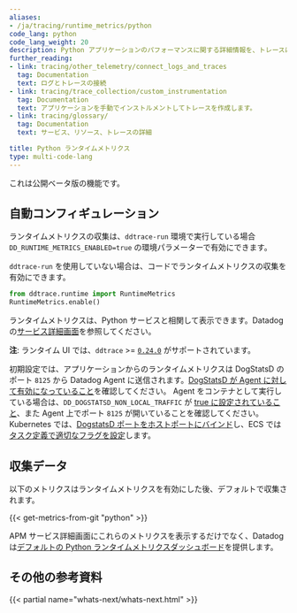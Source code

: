```yaml
---
aliases:
- /ja/tracing/runtime_metrics/python
code_lang: python
code_lang_weight: 20
description: Python アプリケーションのパフォーマンスに関する詳細情報を、トレースに紐づくランタイムメトリクスと共に取得します。
further_reading:
- link: tracing/other_telemetry/connect_logs_and_traces
  tag: Documentation
  text: ログとトレースの接続
- link: tracing/trace_collection/custom_instrumentation
  tag: Documentation
  text: アプリケーションを手動でインストルメントしてトレースを作成します。
- link: tracing/glossary/
  tag: Documentation
  text: サービス、リソース、トレースの詳細

title: Python ランタイムメトリクス
type: multi-code-lang
---
```


<div class="alert alert-warning">
これは公開ベータ版の機能です。
</div>

## 自動コンフィギュレーション

ランタイムメトリクスの収集は、`ddtrace-run` 環境で実行している場合 `DD_RUNTIME_METRICS_ENABLED=true` の環境パラメーターで有効にできます。

`ddtrace-run` を使用していない場合は、コードでランタイムメトリクスの収集を有効にできます。

```python
from ddtrace.runtime import RuntimeMetrics
RuntimeMetrics.enable()
```

ランタイムメトリクスは、Python サービスと相関して表示できます。Datadog の[サービス詳細画面][1]を参照してください。

**注**: ランタイム UI では、`ddtrace` >= [`0.24.0`][2] がサポートされています。

初期設定では、アプリケーションからのランタイムメトリクスは DogStatsD のポート `8125` から Datadog Agent に送信されます。[DogStatsD が Agent に対して有効になっていること][3]を確認してください。
Agent をコンテナとして実行している場合は、`DD_DOGSTATSD_NON_LOCAL_TRAFFIC` が [true に設定されていること][4]、また Agent 上でポート `8125` が開いていることを確認してください。
Kubernetes では、[DogstatsD ポートをホストポートにバインド][5]し、ECS では[タスク定義で適切なフラグを設定][6]します。

## 収集データ

以下のメトリクスはランタイムメトリクスを有効にした後、デフォルトで収集されます。

{{< get-metrics-from-git "python" >}}

APM サービス詳細画面にこれらのメトリクスを表示するだけでなく、Datadog は[デフォルトの Python ランタイムメトリクスダッシュボード][7]を提供します。

## その他の参考資料

{{< partial name="whats-next/whats-next.html" >}}

[1]: https://app.datadoghq.com/apm/services
[2]: https://github.com/DataDog/dd-trace-py/releases/tag/v0.24.0
[3]: /ja/metrics/custom_metrics/dogstatsd_metrics_submission/#setup
[4]: /ja/agent/docker/#dogstatsd-custom-metrics
[5]: /ja/developers/dogstatsd/?tab=kubernetes#agent
[6]: /ja/agent/amazon_ecs/#create-an-ecs-task
[7]: https://app.datadoghq.com/dash/integration/30267/python-runtime-metrics
